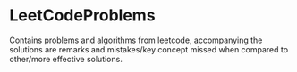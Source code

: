 # LeetCodeProblems
Contains problems and algorithms from leetcode, accompanying the solutions are remarks and mistakes/key concept missed when compared to other/more effective solutions.
